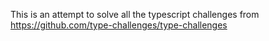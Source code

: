 This is an attempt to solve all the typescript challenges from https://github.com/type-challenges/type-challenges
